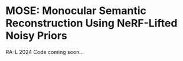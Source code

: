 # MOSE: Monocular Semantic Reconstruction Using NeRF-Lifted Noisy Priors
RA-L 2024
Code coming soon...
